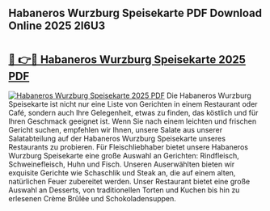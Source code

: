 ## Habaneros Wurzburg Speisekarte PDF Download Online 2025 2l6U3

# <h2><a href="http://gcecad.nevu.top/?p=Habaneros+Wurzburg+Speisekarte">🔗 👉🔴 Habaneros Wurzburg Speisekarte 2025 PDF</a></h2>

[![Habaneros Wurzburg Speisekarte 2025 PDF](https://i.imgur.com/dBaPXMq.png)](http://gcecad.nevu.top/?p=Habaneros+Wurzburg+Speisekarte)
Die Habaneros Wurzburg Speisekarte ist nicht nur eine Liste von Gerichten in einem Restaurant oder Café, sondern auch Ihre Gelegenheit, etwas zu finden, das köstlich und für Ihren Geschmack geeignet ist. Wenn Sie nach einem leichten und frischen Gericht suchen, empfehlen wir Ihnen, unsere Salate aus unserer Salatabteilung auf der Habaneros Wurzburg Speisekarte unseres Restaurants zu probieren. Für Fleischliebhaber bietet unsere Habaneros Wurzburg Speisekarte eine große Auswahl an Gerichten: Rindfleisch, Schweinefleisch, Huhn und Fisch. Unseren Auserwählten bieten wir exquisite Gerichte wie Schaschlik und Steak an, die auf einem alten, natürlichen Feuer zubereitet werden. Unser Restaurant bietet eine große Auswahl an Desserts, von traditionellen Torten und Kuchen bis hin zu erlesenen Crème Brûlée und Schokoladensuppen.
